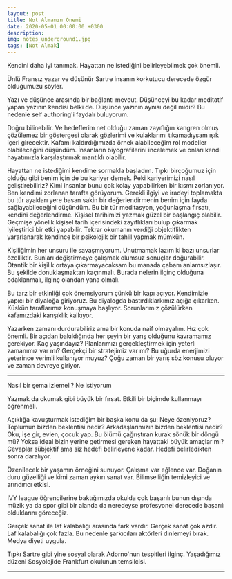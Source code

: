 ```yaml
---
layout: post
title: Not Almanın Önemi
date: 2020-05-01 00:00:00 +0300
description: 
img: notes_underground1.jpg
tags: [Not Almak]
---
```


Kendini daha iyi tanımak. Hayattan ne istediğini belirleyebilmek çok önemli.


Ünlü Fransız yazar ve düşünür Sartre insanın korkutucu derecede özgür olduğumuzu söyler.  

Yazı ve düşünce arasında bir bağlantı mevcut. Düşünceyi bu kadar meditatif yapan yazının kendisi belki de. Düşünce yazının aynısı değil midir? Bu nedenle self authoring'i faydalı buluyorum.

Doğru bilinebilir. Ve hedeflerim net olduğu zaman zayıflığın kangren olmuş çözülemez bir göstergesi olarak gözlerimi ve kulaklarımı tıkamadıysam ışık içeri girecektir. Kafamı kaldırdığımızda örnek alabileceğim rol modeller olabileceğini düşündüm. İnsanların biyografilerini incelemek ve onları kendi hayatımızla karşılaştırmak mantıklı olabilir. 

Hayattan ne istediğimi kendime sormakla başladım. Tıpkı birçoğumuz için olduğu gibi benim için de bu kariyer demek. Peki kariyerimizi nasıl geliştirebiliriz? Kimi insanlar bunu çok kolay yapabilirken bir kısmı zorlanıyor. Ben kendimi zorlanan tarafta görüyorum. Gerekli ilgiyi ve iradeyi toplamakta bu tür ayakları yere basan sakin bir değerlendirmenin benim için fayda sağlayabileceğini düşündüm. Bu bir tür meditasyon, yoğunlaşma fırsatı, kendini değerlendirme. Kişisel tarihimizi yazmak güzel bir başlangıç olabilir. Geçmişe yönelik kişisel tarih içerisindeki zayıflıkları bulup çıkarmak iyileştirici bir etki yapabilir. Tekrar okumanın verdiği objektiflikten yararlanarak kendince bir psikolojik bir tahlil yapmak mümkün. 

Kişiliğimin her unsuru ile savaşmıyorum. Unutmamak lazım ki bazı unsurlar özelliktir. Bunları değiştirmeye çalışmak olumsuz sonuçlar doğurabilir. Otantik bir kişilik ortaya çıkarmayacaksam bu manada çabam anlamsızlaşır. Bu şekilde donuklaşmaktan kaçınmalı. Burada nelerin ilginç olduğuna odaklanmalı, ilginç olandan yana olmalı.


Bu tarz bir etkinliği çok önemsiyorum çünkü bir kapı açıyor. Kendimizle yapıcı bir diyaloğa giriyoruz. Bu diyalogda bastırdıklarkımız açığa çıkarken. Küskün taraflarımız konuşmaya başlıyor. Sorunlarımız çözülürken kafamızdaki karışıklık kalkıyor.

Yazarken zamanı durdurabiliriz ama bir konuda naif olmayalım. Hız çok önemli. Bir açıdan bakıldığında her şeyin bir yarış olduğunu kavramamız gerekiyor. Kaç yaşındayız? Planlarımızı gerçekleştirmek için yeterli zamanımız var mı? Gerçekçi bir stratejimiz var mı? Bu uğurda enerjimizi yeterince verimli kullanıyor muyuz? Çoğu zaman bir yarış söz konusu oluyor ve zaman devreye giriyor.

-----------

Nasıl bir şema izlemeli? Ne istiyorum

Yazmak da okumak gibi büyük bir fırsat. Etkili bir biçimde kullanmayı öğrenmeli. 

Açıklığa kavuşturmak istediğim bir başka konu da şu: Neye özeniyoruz? Toplumun bizden beklentisi nedir? Arkadaşlarımızın bizden beklentisi nedir? Oku, işe gir, evlen, çocuk yap. Bu ölümü çağrıştıran kurak sönük bir döngü mü? Yoksa ideal bizin yerine getirmesi gereken hayattaki büyük amaçlar mı? Cevaplar sübjektif ama siz hedefi belirleyene kadar. Hedefi belirledikten sonra daralıyor. 

Özenilecek bir yaşamın örneğini sunuyor. Çalışma var eğlence var. Doğanın duru güzelliği ve kimi zaman aykırı sanat var. 
Bilimselliğin temizleyici ve arındırıcı etkisi.

IVY league öğrencilerine baktığımızda okulda çok başarılı bunun dışında müzik ya da spor gibi bir alanda da neredeyse profesyonel derecede başarılı olduklarını göreceğiz. 

Gerçek sanat ile laf kalabalığı arasında fark vardır. Gerçek sanat çok azdır. Laf kalabalığı çok fazla. Bu nedenle şarkıcıları aktörleri dinlemeyi bırak. Medya diyeti uygula. 

Tıpkı Sartre gibi yine sosyal olarak Adorno'nun tespitleri ilginç. Yaşadığımız düzeni Sosyolojide Frankfurt okulunun temsilcisi.

------------

